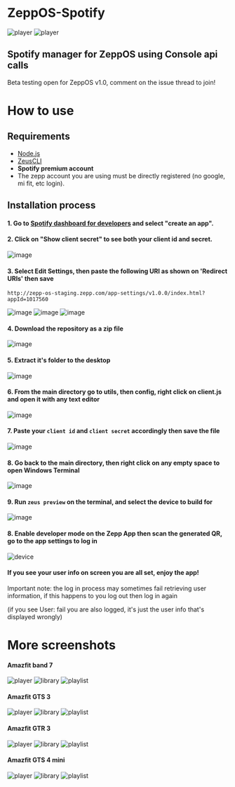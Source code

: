 # ZeppOS-Spotify

![player](https://user-images.githubusercontent.com/62400508/216854610-34e33b0f-815b-4127-8d8d-81e2e7f77969.png)
![player](https://user-images.githubusercontent.com/62400508/216854731-967dcb84-b12b-497a-befb-0c8751d206c3.png)

## Spotify manager for ZeppOS using Console api calls 
Beta testing open for ZeppOS v1.0, comment on the issue thread to join!

# How to use

## Requirements

* [Node.js](https://youtu.be/MrJkkG-yt7A?t=23)
* [ZeusCLI](https://docs.zepp.com/docs/guides/tools/cli/#installing-the-zeus-cli)
* __Spotify premium account__
* The zepp account you are using must be directly registered (no google, mi fit, etc login).

## Installation process

#### 1. Go to [Spotify dashboard for developers](https://developer.spotify.com/dashboard/applications) and select "create an app".

#### 2. Click on "Show client secret" to see both your client id and secret.
![image](https://user-images.githubusercontent.com/62400508/218193119-a8d260e2-8ba9-4441-87d8-0cfa81d44344.png)

#### 3. Select Edit Settings, then paste the following URI as shown on 'Redirect URIs' then save
`http://zepp-os-staging.zepp.com/app-settings/v1.0.0/index.html?appId=1017560`

![image](https://user-images.githubusercontent.com/62400508/218193247-40511909-9e62-4122-a704-067f32d4a815.png)
![image](https://user-images.githubusercontent.com/62400508/218193471-6043a0da-7985-4d41-b190-8dd2e9a8b334.png)
![image](https://user-images.githubusercontent.com/62400508/218193505-9808331f-9a60-4bb9-930c-423e8d2b83de.png)

#### 4. Download the repository as a zip file
![image](https://user-images.githubusercontent.com/62400508/218191548-60a85e03-a04d-4614-ba88-cd47e46bbc70.png)

#### 5. Extract it's folder to the desktop
![image](https://user-images.githubusercontent.com/62400508/218191809-8ee83c3a-ce5d-4f32-9a9c-110cf9309d11.png)

#### 6. From the main directory go to utils, then config, right click on client.js and open it with any text editor
![image](https://user-images.githubusercontent.com/62400508/218192244-e9775779-ce6b-40c1-8dd9-958639c72444.png)

#### 7. Paste your `client id` and `client secret` accordingly then save the file
![image](https://user-images.githubusercontent.com/62400508/218193819-23b1dc9c-14bb-4a46-93a6-accf605272ff.png)

#### 8. Go back to the main directory, then right click on any empty space to open Windows Terminal
![image](https://user-images.githubusercontent.com/62400508/218194401-edd87cf2-accc-4aed-a064-bbe2913c29ea.png)

#### 9. Run `zeus preview` on the terminal, and select the device to build for
![image](https://user-images.githubusercontent.com/62400508/218194662-457b8f27-42af-4070-a187-0338cd1b0cca.png)

#### 8. Enable developer mode on the Zepp App then scan the generated QR, go to the app settings to log in
![device](https://user-images.githubusercontent.com/62400508/218196156-f082b4bd-3802-4696-b3cd-37cb2e704392.png)

#### If you see your user info on screen you are all set, enjoy the app!

Important note: the log in process may sometimes fail retrieving user information, if this happens to you log out then log in again 

(if you see User: fail you are also logged, it's just the user info that's displayed wrongly)

# More screenshots

#### Amazfit band 7

![player](https://user-images.githubusercontent.com/62400508/216854610-34e33b0f-815b-4127-8d8d-81e2e7f77969.png)
![library](https://user-images.githubusercontent.com/62400508/216854612-a0e70cc5-4189-4656-987d-3bb5f95c1f59.png)
![playlist](https://user-images.githubusercontent.com/62400508/216854616-061febee-1826-425c-be6a-ab0e5807f3bd.png)

#### Amazfit GTS 3

![player](https://user-images.githubusercontent.com/62400508/216854633-4597bbf3-e8c3-4711-a16f-2a222f5e4703.png)
![library](https://user-images.githubusercontent.com/62400508/216854638-3f3841b8-7f95-4a83-b912-3cd9b2185184.png)
![playlist](https://user-images.githubusercontent.com/62400508/216854639-54c5db0b-4476-4808-9392-318fe70bc419.png)

#### Amazfit GTR 3

![player](https://user-images.githubusercontent.com/62400508/216854665-69081548-b4b3-4398-bea0-1fe89646c5f2.png)
![library](https://user-images.githubusercontent.com/62400508/216854698-8c2ea818-1070-4e43-ac15-1ed3229ea94e.png)
![playlist](https://user-images.githubusercontent.com/62400508/216854702-7b321878-7884-41e8-be09-ef6418bea089.png)

#### Amazfit GTS 4 mini

![player](https://user-images.githubusercontent.com/62400508/216854731-967dcb84-b12b-497a-befb-0c8751d206c3.png)
![library](https://user-images.githubusercontent.com/62400508/216854733-e8936b80-2b72-4a19-b97c-541df332fbe9.png)
![playlist](https://user-images.githubusercontent.com/62400508/216854736-4316a5ab-9111-435a-8a40-a6254a852544.png)
